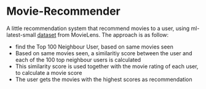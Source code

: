 # Movie-Recommender

A little recommendation system that recommend movies to a user, using ml-latest-small [dataset](https://grouplens.org/datasets/movielens/) from MovieLens.
The approach is as follow:
* find the Top 100 Neighbour User, based on same movies seen
* Based on same movies seen, a similaritiy score between the user and each of the 100 top neighbour users is calculated
* This similarity score is used together with the movie rating of each user, to calculate a movie score
* The user gets the movies with the highest scores as recommendation
